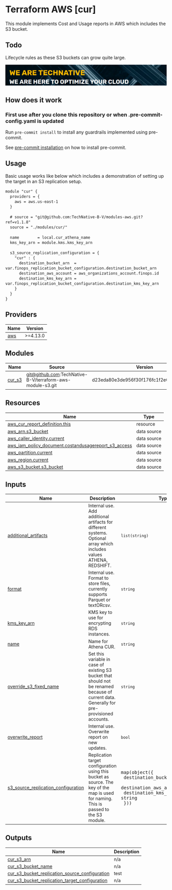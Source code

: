 # Terraform AWS [cur]

This module implements Cost and Usage reports in AWS which includes the S3 bucket.

## Todo

Lifecycle rules as these S3 buckets can grow quite large.

[![](we-are-technative.png)](https://www.technative.nl)

## How does it work

### First use after you clone this repository or when .pre-commit-config.yaml is updated

Run `pre-commit install` to install any guardrails implemented using pre-commit.

See [pre-commit installation](https://pre-commit.com/#install) on how to install pre-commit.

## Usage

Basic usage works like below which includes a demonstration of setting up the target in an S3 replication setup.

```hcl
module "cur" {
  providers = {
    aws = aws.us-east-1
  }

  # source = "git@github.com:TechNative-B-V/modules-aws.git?ref=v1.1.8"
  source = "./modules/cur/"

  name        = local.cur_athena_name
  kms_key_arn = module.kms.kms_key_arn

  s3_source_replication_configuration = {
    "cur" : {
      destination_bucket_arn  = var.finops_replication_bucket_configuration.destination_bucket_arn
      destination_aws_account = aws_organizations_account.finops.id
      destination_kms_key_arn = var.finops_replication_bucket_configuration.destination_kms_key_arn
    }
  }
}
```

<!-- BEGIN_TF_DOCS -->
## Providers

| Name | Version |
|------|---------|
| <a name="provider_aws"></a> [aws](#provider\_aws) | >=4.13.0 |

## Modules

| Name | Source | Version |
|------|--------|---------|
| <a name="module_cur_s3"></a> [cur\_s3](#module\_cur\_s3) | git@github.com:TechNative-B-V/terraform-aws-module-s3.git | d23eda80e3de956f30f176fc1f2e0cdfa3ac3ae8 |

## Resources

| Name | Type |
|------|------|
| [aws_cur_report_definition.this](https://registry.terraform.io/providers/hashicorp/aws/latest/docs/resources/cur_report_definition) | resource |
| [aws_arn.s3_bucket](https://registry.terraform.io/providers/hashicorp/aws/latest/docs/data-sources/arn) | data source |
| [aws_caller_identity.current](https://registry.terraform.io/providers/hashicorp/aws/latest/docs/data-sources/caller_identity) | data source |
| [aws_iam_policy_document.costandusagereport_s3_access](https://registry.terraform.io/providers/hashicorp/aws/latest/docs/data-sources/iam_policy_document) | data source |
| [aws_partition.current](https://registry.terraform.io/providers/hashicorp/aws/latest/docs/data-sources/partition) | data source |
| [aws_region.current](https://registry.terraform.io/providers/hashicorp/aws/latest/docs/data-sources/region) | data source |
| [aws_s3_bucket.s3_bucket](https://registry.terraform.io/providers/hashicorp/aws/latest/docs/data-sources/s3_bucket) | data source |

## Inputs

| Name | Description | Type | Default | Required |
|------|-------------|------|---------|:--------:|
| <a name="input_additional_artifacts"></a> [additional\_artifacts](#input\_additional\_artifacts) | Internal use. Add additional artifacts for different systems. Optional array which includes values ATHENA, REDSHIFT. | `list(string)` | <pre>[<br>  "ATHENA"<br>]</pre> | no |
| <a name="input_format"></a> [format](#input\_format) | Internal use. Format to store files, currently supports Parquet or textORcsv. | `string` | `"Parquet"` | no |
| <a name="input_kms_key_arn"></a> [kms\_key\_arn](#input\_kms\_key\_arn) | KMS key to use for encrypting RDS instances. | `string` | n/a | yes |
| <a name="input_name"></a> [name](#input\_name) | Name for Athena CUR. | `string` | n/a | yes |
| <a name="input_override_s3_fixed_name"></a> [override\_s3\_fixed\_name](#input\_override\_s3\_fixed\_name) | Set this variable in case of existing S3 bucket that should not be renamed because of current data. Generally for pre-provisioned accounts. | `string` | `null` | no |
| <a name="input_overwrite_report"></a> [overwrite\_report](#input\_overwrite\_report) | Internal use. Overwrite report on new updates. | `bool` | `true` | no |
| <a name="input_s3_source_replication_configuration"></a> [s3\_source\_replication\_configuration](#input\_s3\_source\_replication\_configuration) | Replication target configuration using this bucket as source. The key of the map is used for naming. This is passed to the S3 module. | <pre>map(object({<br>    destination_bucket_arn  = string<br>    destination_aws_account = string<br>    destination_kms_key_arn = string<br>  }))</pre> | `{}` | no |

## Outputs

| Name | Description |
|------|-------------|
| <a name="output_cur_s3_arn"></a> [cur\_s3\_arn](#output\_cur\_s3\_arn) | n/a |
| <a name="output_cur_s3_bucket_name"></a> [cur\_s3\_bucket\_name](#output\_cur\_s3\_bucket\_name) | n/a |
| <a name="output_cur_s3_bucket_replication_source_configuration"></a> [cur\_s3\_bucket\_replication\_source\_configuration](#output\_cur\_s3\_bucket\_replication\_source\_configuration) | test |
| <a name="output_cur_s3_bucket_replication_target_configuration"></a> [cur\_s3\_bucket\_replication\_target\_configuration](#output\_cur\_s3\_bucket\_replication\_target\_configuration) | n/a |
<!-- END_TF_DOCS -->
